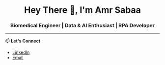 <h1 align="center">Hey There 👋, I'm Amr Sabaa</h1>
<h3 align="center">Biomedical Engineer | Data & AI Enthusiast | RPA Developer</h3>

---

📫 **Let's Connect**  
- [LinkedIn]([https://www.linkedin.com/in/your-profile](https://www.linkedin.com/in/amr-sabaa-a431a4229))  
- [Email](amrk24041@gmail.com)  
